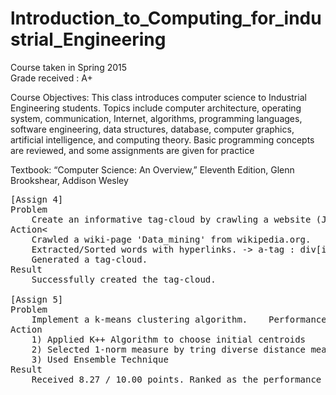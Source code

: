 # lntroduction_to_Computing_for_industrial_Engineering
Course taken in Spring 2015</br>
Grade received : A+

Course Objectives: This class introduces computer science to Industrial Engineering students. Topics
include computer architecture, operating system, communication, Internet, algorithms, programming languages, software engineering, data structures, database, computer graphics, artificial intelligence, and computing theory. Basic programming concepts are reviewed, and some assignments are given for practice

Textbook: “Computer Science: An Overview,” Eleventh Edition, Glenn Brookshear, Addison Wesley
</br>

<pre>
[Assign 4]
Problem
    Create an informative tag-cloud by crawling a website (Jsoup library)
Action<
    Crawled a wiki-page 'Data_mining' from wikipedia.org.
    Extracted/Sorted words with hyperlinks. -> a-tag : div[id=mw-content-text]
    Generated a tag-cloud.
Result
    Successfully created the tag-cloud.
    
[Assign 5] 
Problem
    Implement a k-means clustering algorithm.    Performance Indicator: Adjusted rand index
Action
    1) Applied K++ Algorithm to choose initial centroids
    2) Selected 1-norm measure by tring diverse distance measures
    3) Used Ensemble Technique
Result
    Received 8.27 / 10.00 points. Ranked as the performance above the upper quartile.
</pre>

